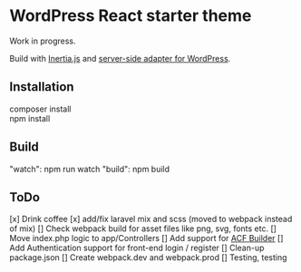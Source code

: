 # WordPress React starter theme

Work in progress.

Build with [Inertia.js](https://inertiajs.com) and [server-side adapter for WordPress](https://github.com/boxybird/inertia-wordpress/).

## Installation

composer install<br />
npm install<br />

## Build

"watch": npm run watch
"build": npm build

## ToDo 

[x] Drink coffee
[x] add/fix laravel mix and scss (moved to webpack instead of mix)
[] Check webpack build for asset files like png, svg, fonts etc.
[] Move index.php logic to app/Controllers
[] Add support for [ACF Builder](https://github.com/StoutLogic/acf-builder)
[] Add Authentication support for front-end login / register
[] Clean-up package.json
[] Create webpack.dev and webpack.prod
[] Testing, testing